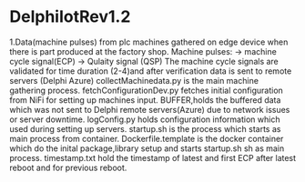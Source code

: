 # DelphiIotRev1.2
1.Data(machine pulses) from plc machines gathered on edge device when there is part produced at the factory shop.
Machine pulses:
-> machine cycle signal(ECP)
-> Qulaity signal (QSP)
The machine cycle signals are validated for time duration (2-4)and after verification data is sent to remote servers (Delphi Azure)
collectMachinedata.py is the main machine gathering process.
fetchConfigurationDev.py fetches initial configuration from NiFi for setting up machines input.
BUFFER,holds the buffered data which was not sent to Delphi remote servers(Azure) due to network issues or server downtime.
logConfig.py holds configuration information which used during setting up servers.
startup.sh is the process which starts as main process from container.
Dockerfile.template is the docker container which do the inital package,library setup and starts startup.sh sh as main process.
timestamp.txt hold the timestamp of latest and first ECP after latest reboot and for previous reboot. 
